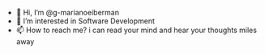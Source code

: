 - 👋 Hi, I’m @g-marianoeiberman
- 👀 I’m interested in Software Development
- 📫 How to reach me? i can read your mind and hear your thoughts miles away

<!---
g-marianoeiberman/g-marianoeiberman is a ✨ special ✨ repository because its `README.md` (this file) appears on your GitHub profile.
You can click the Preview link to take a look at your changes.
--->

